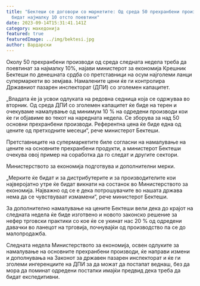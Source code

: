 ```yaml
---
title: "Бектеши се договори со маркетите: Од среда 50 прехранбени производи ќе
  бидат најмалку 10 отсто поевтини"
date: 2023-09-14T15:31:41.141Z
category: македонија
featured: true
featuredImage: ../img/bektesi.jpg
author: Вардарски
---
```

<!--StartFragment-->

Околу 50 прехранбени производи од среда следната недела треба да поевтинат за најмалку 10%, најави министерот за економија Крешник Бектеши по денешната срдба со претставници на осум најголеми ланци супермаркети во земјава. Намалените цени ќе ги контролира Државниот пазарен инспекторат (ДПИ) со зголемен капацитет.

„Владата ќе ја усвои одлуката на редовна седница која се одржуваа во вторник. Од среда ДПИ со зголемен капацитет ќе биде на терен и очекуваме намалување од минимум 10 % на одредени производи кои ќе ги објавиме во текот на наредната недела. Се зборува за над 50 основни прехранбени производи. Референтна цена ќе биде една од цените од претходните месеци“, рече министерот Бектеши.

Претставниците на супермаркетите биле согласни на намалување на цените на основните прехранбени продукти, а министерот Бектеши очекува овој пример на соработка да го следат и другите сектори.

Министерството за економија подготвува и дополнителни мерки.

„Мерките ќе бидат и за дистрибутерите и за производителите кои најверојатно утре ќе бидат викнати на состанок во Министерството за економија. Најважно од се е дека потрошувачите во нашата држава нема да се чувствуваат измамени“, рече министерот Бектеши.

За дополнително намалување на цените Бектеши вели дека до крајот на следната недела ќе биде изготвено и новото законско решение за нефер трговски практики со кое ќе се укинат нас 20 % од одредени давачки во ланецот на трговија, почнувајќи од производство па се до малопродажба.

Следната недела Министерството за економија, освен одлуките за намалување на основните прехранбени производи, ќе направи измени и дополнувања на Законот за државен пазарен инспекторат и ќе ги зголеми ингеренциите на ДПИ за да можат да постапат веднаш, без да мора да поминат одредени постапки имајќи предвид дека треба да бидат експедитивни.

<!--EndFragment-->